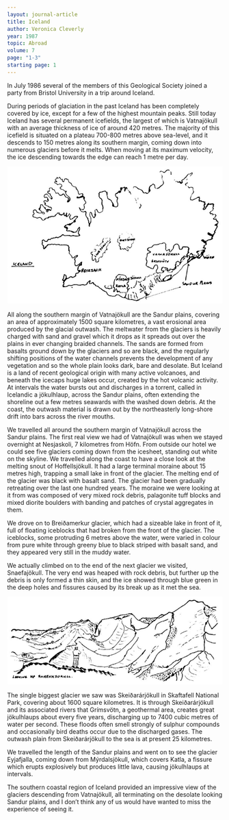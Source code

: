 ```yaml
---
layout: journal-article
title: Iceland
author: Veronica Cleverly
year: 1987
topic: Abroad
volume: 7
page: "1-3"
starting page: 1
---
```

In July 1986 several of the members of this Geological Society joined a party from Bristol University in a trip around Iceland.

During periods of glaciation in the past Iceland has been completely covered by ice, except for a few of the highest mountain peaks. Still today Iceland has several permanent icefields, the largest of which is Vatnajökull with an average thickness of ice of around 420 metres. The majority of this icefield is situated on a plateau 700-800 metres above sea-level, and it descends to 150 metres along its southern margin, coming down into numerous glaciers before it melts. When moving at its maximum velocity, the ice descending towards the edge can reach 1 metre per day.

<img src="assets/iceland-map.jpg">

All along the southern margin of Vatnajökull are the Sandur plains, covering an area of approximately 1500 square kilometres, a vast erosional area produced by the glacial outwash. The meltwater from the glaciers is heavily charged with sand and gravel which it drops as it spreads out over the plains in ever changing braided channels. The sands are formed from basalts ground down by the glaciers and so are black, and the regularly shifting positions of the water channels prevents the development of any vegetation and so the whole plain looks dark, bare and desolate. But Iceland is a land of recent geological origin with many active volcanoes, and beneath the icecaps huge lakes occur, created by the hot volcanic activity. At intervals the water bursts out and discharges in a torrent, called in Icelandic a jökulhlaup, across the Sandur plains, often extending the shoreline out a few metres seawards with the washed down debris. At the coast, the outwash material is drawn out by the northeasterly long-shore drift into bars across the river mouths.

We travelled all around the southern margin of Vatnajökull across the Sandur plains. The first real view we had of Vatnajökull was when we stayed overnight at Nesjaskoli, 7 kilometres from Höfn. From outside our hotel we could see five glaciers coming down from the icesheet, standing out white on the skyline. We travelled along the coast to have a close look at the melting snout of Hoffellsjökull. It had a large terminal moraine about 15 metres high, trapping a small lake in front of the glacier. The melting end of the glacier was black with basalt sand. The glacier had been gradually retreating over the last one hundred years. The moraine we were looking at it from was composed of very mixed rock debris, palagonite tuff blocks and mixed diorite boulders with banding and patches of crystal aggregates in them.

We drove on to Breiðamerkur glacier, which had a sizeable lake in front of it, full of floating iceblocks that had broken from the front of the glacier. The iceblocks, some protruding 6 metres above the water, were varied in colour from pure white through greeny blue to black striped with basalt sand, and they appeared very still in the muddy water.

We actually climbed on to the end of the next glacier we visited, Snaefajökull. The very end was heaped with rock debris, but further up the debris is only formed a thin skin, and the ice showed through blue green in the deep holes and fissures caused by its break up as it met the sea.

<img src="assets/snaenajokull.jpg">

The single biggest glacier we saw was Skeiðarárjökull in Skaftafell National Park, covering about 1600 square kilometres. It is through Skeiðarárjökull and its associated rivers that Grímsvötn, a geothermal area, creates great jökulhlaups about every five years, discharging up to 7400 cubic metres of water per second. These floods often smell strongly of sulphur compounds and occasionally bird deaths occur due to the discharged gases. The outwash plain from Skeiðarárjökull to the sea is at present 25 kilometres.

We travelled the length of the Sandur plains and went on to see the glacier Eyjafjalla, coming down from Mýrdalsjökull, which covers Katla, a fissure which erupts explosively but produces little lava, causing jökulhlaups at intervals.

The southern coastal region of Iceland provided an impressive view of the glaciers descending from Vatnajökull, all terminating on the desolate looking Sandur plains, and I don’t think any of us would have wanted to miss the experience of seeing it.